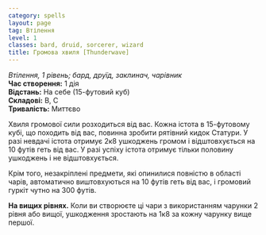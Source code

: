 ```yaml
---
category: spells
layout: page
tag: Втілення
level: 1
classes: bard, druid, sorcerer, wizard
title: Громова хвиля [Thunderwave]
---
```


_Втілення, 1 рівень; бард, друїд, заклинач, чарівник_    
**Час створення:** 1 дія    
**Відстань:** На себе (15-футовий куб)    
**Складові:** В, С    
**Тривалість:** Миттєво    

Хвиля громової сили розходиться від вас. Кожна істота в 15-футовому кубі, що походить від вас, повинна зробити рятівний кидок Статури. У разі невдачі істота отримує 2к8 ушкоджень громом і відштовхується на 10 футів геть від вас. У разі успіху істота отримує тільки половину ушкоджень і не відштовхується.    

Крім того, незакріплені предмети, які опинилися повністю в області чарів, автоматично виштовхуються на 10 футів геть від вас, і громовий гуркіт чутно на 300 футів.  

**На вищих рівнях.** Коли ви створюєте ці чари з використанням чарунки 2 рівня або вищої, ушкодження зростають на 1к8 за кожну чарунку вище першої. 
